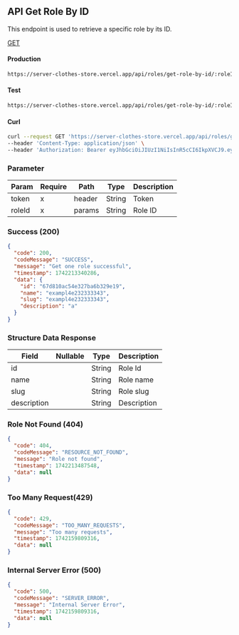 ## API Get Role By ID

This endpoint is used to retrieve a specific role by its ID.

[GET](#)

#### Production

```bash
https://server-clothes-store.vercel.app/api/roles/get-role-by-id/:roleId
```

#### Test

```bash
https://server-clothes-store.vercel.app/api/roles/get-role-by-id/:roleId
```

#### Curl

```bash
curl --request GET 'https://server-clothes-store.vercel.app/api/roles/get-role-by-id/67d7e61b5114396a4af8b95d' \
--header 'Content-Type: application/json' \
--header 'Authorization: Bearer eyJhbGciOiJIUzI1NiIsInR5cCI6IkpXVCJ9.eyJpZCI6IjY3ZDJhMzMyYzhhMjEzYjA1MDI4MzNjNiIsInR5cGUiOiJVc2VyIiwiaWF0IjoxNzQyMjAxMDU5LCJleHAiOjE3NDIyMDE5NTl9.gsqLAzSlJKDPU3D9gvKg_I42NJ3NhI2d5svf-MYywDo' \
```

### Parameter

| Param  | Require | Path   | Type   | Description |
| ------ | ------- | ------ | ------ | ----------- |
| token  | x       | header | String | Token       |
| roleId | x       | params | String | Role ID     |

### Success (200)

```json
{
  "code": 200,
  "codeMessage": "SUCCESS",
  "message": "Get one role successful",
  "timestamp": 1742213340286,
  "data": {
    "id": "67d810ac54e327ba6b329e19",
    "name": "exampl4e232333343",
    "slug": "exampl4e232333343",
    "description": "a"
  }
}
```

### Structure Data Response

| Field       | Nullable | Type   | Description |
| ----------- | -------- | ------ | ----------- |
| id          |          | String | Role Id     |
| name        |          | String | Role name   |
| slug        |          | String | Role slug   |
| description |          | String | Description |

### Role Not Found (404)

```json
{
  "code": 404,
  "codeMessage": "RESOURCE_NOT_FOUND",
  "message": "Role not found",
  "timestamp": 1742213487548,
  "data": null
}
```

### Too Many Request(429)

```json
{
  "code": 429,
  "codeMessage": "TOO_MANY_REQUESTS",
  "message": "Too many requests",
  "timestamp": 1742159809316,
  "data": null
}
```

### Internal Server Error (500)

```json
{
  "code": 500,
  "codeMessage": "SERVER_ERROR",
  "message": "Internal Server Error",
  "timestamp": 1742159809316,
  "data": null
}
```
